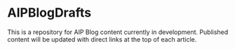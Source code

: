 # AIPBlogDrafts
This is a repository for AIP Blog content currently in development.  Published content will be updated with direct links at the top of each article.
